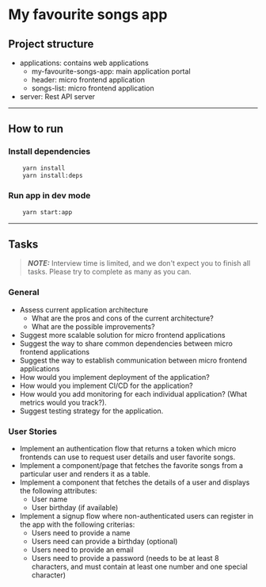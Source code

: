 # My favourite songs app

## Project structure

- applications: contains web applications
  - my-favourite-songs-app: main application portal
  - header: micro frontend application
  - songs-list: micro frontend application
- server: Rest API server

---

## How to run

### Install dependencies

```bash
    yarn install
    yarn install:deps
```

### Run app in dev mode

```bash
    yarn start:app
```

---

## Tasks

> **_NOTE:_** Interview time is limited, and we don't expect you to finish all tasks. Please try to complete as many as you can.

### General

- Assess current application architecture
  - What are the pros and cons of the current architecture?
  - What are the possible improvements?
- Suggest more scalable solution for micro frontend applications
- Suggest the way to share common dependencies between micro frontend applications
- Suggest the way to establish communication between micro frontend applications
- How would you implement deployment of the application?
- How would you implement CI/CD for the application?
- How would you add monitoring for each individual application? (What metrics would you track?).
- Suggest testing strategy for the application.

### User Stories

- Implement an authentication flow that returns a token which micro frontends can use to request user details and user favorite songs.
- Implement a component/page that fetches the favorite songs from a particular user and renders it as a table.
- Implement a component that fetches the details of a user and displays the following attributes:
  - User name
  - User birthday (if available)
- Implement a signup flow where non-authenticated users can register in the app with the following criterias:
  - Users need to provide a name
  - Users need can provide a birthday (optional)
  - Users need to provide an email
  - Users need to provide a password (needs to be at least 8 characters, and must contain at least one number and one special character)
